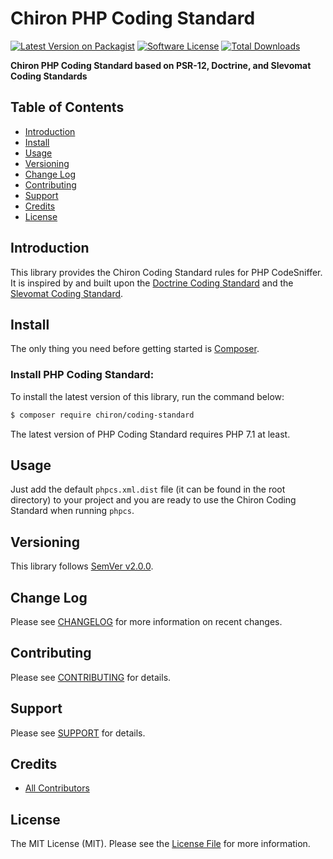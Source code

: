 # Chiron PHP Coding Standard

[![Latest Version on Packagist][ico-version]][link-packagist]
[![Software License][ico-license]](LICENSE.md)
[![Total Downloads][ico-downloads]][link-downloads]

**Chiron PHP Coding Standard based on PSR-12, Doctrine, and Slevomat Coding Standards**

## Table of Contents

* [Introduction](#introduction)
* [Install](#install)
* [Usage](#basic-usage)
* [Versioning](#versioning)
* [Change Log](#change-log)
* [Contributing](#contributing)
* [Support](#support)
* [Credits](#credits)
* [License](#license)

## Introduction

This library provides the Chiron Coding Standard rules for PHP CodeSniffer. It is inspired by and built upon
the [Doctrine Coding Standard](https://github.com/doctrine/coding-standard) and the [Slevomat Coding Standard](https://github.com/slevomat/coding-standard).

## Install

The only thing you need before getting started is [Composer](https://getcomposer.org).

### Install PHP Coding Standard:

To install the latest version of this library, run the command below:

```bash
$ composer require chiron/coding-standard
```

The latest version of PHP Coding Standard requires PHP 7.1 at least.

## Usage

Just add the default `phpcs.xml.dist` file (it can be found in the root directory) to your project and you are ready to use
the Chiron Coding Standard when running `phpcs`.

## Versioning

This library follows [SemVer v2.0.0](https://semver.org/).

## Change Log

Please see [CHANGELOG](CHANGELOG.md) for more information on recent changes.

## Contributing

Please see [CONTRIBUTING](CONTRIBUTING.md) for details.

## Support

Please see [SUPPORT](SUPPORT.md) for details.

## Credits

- [All Contributors][link-contributors]

## License

The MIT License (MIT). Please see the [License File](LICENSE.md) for more information.

[ico-version]: https://img.shields.io/packagist/v/chiron/coding-standard.svg
[ico-license]: https://img.shields.io/badge/license-MIT-brightgreen.svg
[ico-downloads]: https://img.shields.io/packagist/dt/chiron/coding-standard.svg

[link-packagist]: https://packagist.org/packages/chiron/coding-standard
[link-downloads]: https://packagist.org/packages/chiron/coding-standard
[link-contributors]: ../../contributors
